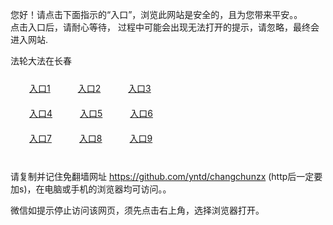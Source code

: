 您好！请点击下面指示的“入口”，浏览此网站是安全的，且为您带来平安。。 <br/>
点击入口后，请耐心等待， 过程中可能会出现无法打开的提示，请忽略，最终会进入网站. </br>

法轮大法在长春<br/>
<div style="padding:10px"><a style="margin:20px" target="_blank" href="https://dicrxu0o462wv.cloudfront.net/2Qpsp?tvygfh" id="ccLink1" rel="nofollow">入口1</a> <a target="_blank" style="margin:20px" href="https://d3tllkvb4zlqm6.cloudfront.net/2Qpsp?wxjcps" id="ccLink2" rel="nofollow">入口2</a> <a style="margin:20px" target="_blank" href="https://d1g467nwvkgu6l.cloudfront.net/2Qpsp?dmayce" id="ccLink3" rel="nofollow">入口3</a></div>

<div style="padding:10px" ><a style="margin:20px" target="_blank" href="https://dicrxu0o462wv.cloudfront.net/2Qpsp?tvygfh" id="ccLink4" rel="nofollow">入口4</a> <a style="margin:20px" href="https://d3tllkvb4zlqm6.cloudfront.net/2Qpsp?wxjcps" target="_blank" id="ccLink5" rel="nofollow">入口5</a> <a style="margin:20px" href="https://d1g467nwvkgu6l.cloudfront.net/2Qpsp?dmayce" target="_blank" id="ccLink6" rel="nofollow">入口6</a></div>

<div style="padding:10px"><a style="margin:20px" target="_blank" href="https://dicrxu0o462wv.cloudfront.net/2Qpsp?tvygfh" id="ccLink7" rel="nofollow">入口7</a> <a style="margin:20px" href="https://d3tllkvb4zlqm6.cloudfront.net/2Qpsp?wxjcps" target="_blank" id="ccLink8" rel="nofollow">入口8</a> <a style="margin:20px" target="_blank" href="https://d1g467nwvkgu6l.cloudfront.net/2Qpsp?dmayce" id="ccLink9" rel="nofollow">入口9</a></div>

<br/>



请复制并记住免翻墙网址 https://github.com/yntd/changchunzx (http后一定要加s)，在电脑或手机的浏览器均可访问。。<br/>

微信如提示停止访问该网页，须先点击右上角，选择浏览器打开。
